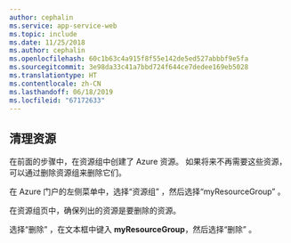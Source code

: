 ```yaml
---
author: cephalin
ms.service: app-service-web
ms.topic: include
ms.date: 11/25/2018
ms.author: cephalin
ms.openlocfilehash: 60c1b63c4a915f8f55e142de5ed527abbbf9e5fa
ms.sourcegitcommit: 3e98da33c41a7bbd724f644ce7dedee169eb5028
ms.translationtype: HT
ms.contentlocale: zh-CN
ms.lasthandoff: 06/18/2019
ms.locfileid: "67172633"
---
```

## <a name="clean-up-resources"></a>清理资源

在前面的步骤中，在资源组中创建了 Azure 资源。 如果将来不再需要这些资源，可以通过删除资源组来删除它们。
 
在 Azure 门户的左侧菜单中，选择“资源组”  ，然后选择“myResourceGroup”  。

在资源组页中，确保列出的资源是要删除的资源。

选择“删除”  ，在文本框中键入 **myResourceGroup**，然后选择“删除”  。
